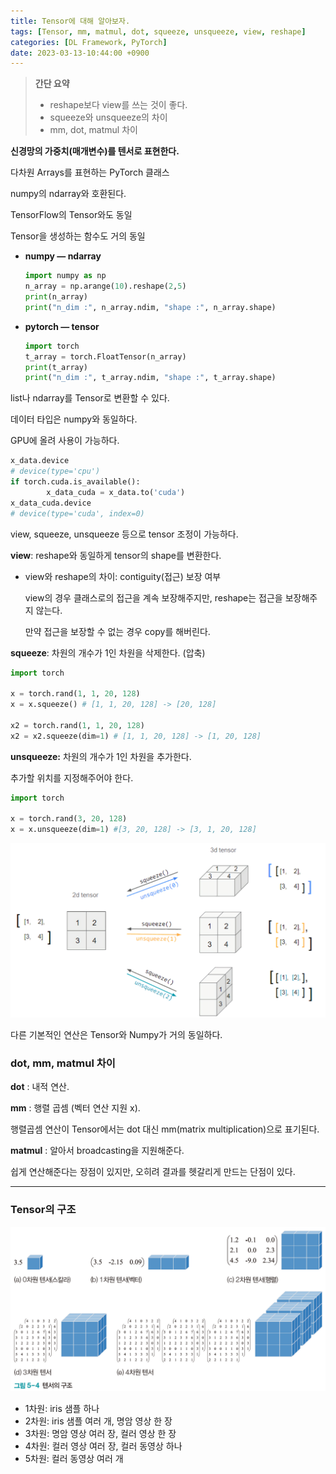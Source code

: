 ```yaml
---
title: Tensor에 대해 알아보자.
tags: [Tensor, mm, matmul, dot, squeeze, unsqueeze, view, reshape]
categories: [DL Framework, PyTorch]
date: 2023-03-13-10:44:00 +0900
---
```

> **간단 요약**
> 
> - reshape보다 view를 쓰는 것이 좋다.
> - squeeze와 unsqueeze의 차이
> - mm, dot, matmul 차이

**신경망의 가중치(매개변수)를 텐서로 표현한다.**

다차원 Arrays를 표현하는 PyTorch 클래스

numpy의 ndarray와 호환된다.

TensorFlow의 Tensor와도 동일

Tensor을 생성하는 함수도 거의 동일

- **numpy — ndarray**
    
    ```python
    import numpy as np
    n_array = np.arange(10).reshape(2,5)
    print(n_array)
    print("n_dim :", n_array.ndim, "shape :", n_array.shape)
    ```
    
- **pytorch — tensor**
    
    ```python
    import torch
    t_array = torch.FloatTensor(n_array)
    print(t_array)
    print("n_dim :", t_array.ndim, "shape :", t_array.shape)
    ```
    

list나 ndarray를 Tensor로 변환할 수 있다.

데이터 타입은 numpy와 동일하다.

GPU에 올려 사용이 가능하다.

```python
x_data.device
# device(type='cpu')
if torch.cuda.is_available():
		x_data_cuda = x_data.to('cuda')
x_data_cuda.device
# device(type='cuda', index=0)
```

view, squeeze, unsqueeze 등으로 tensor 조정이 가능하다.

**view**: reshape와 동일하게 tensor의 shape를 변환한다.

- view와 reshape의 차이: contiguity(접근) 보장 여부
    
    view의 경우 클래스로의 접근을 계속 보장해주지만, reshape는 접근을 보장해주지 않는다.
    
    만약 접근을 보장할 수 없는 경우 copy를 해버린다.
    

**squeeze**: 차원의 개수가 1인 차원을 삭제한다. (압축)

```python
import torch

x = torch.rand(1, 1, 20, 128)
x = x.squeeze() # [1, 1, 20, 128] -> [20, 128]

x2 = torch.rand(1, 1, 20, 128)
x2 = x2.squeeze(dim=1) # [1, 1, 20, 128] -> [1, 20, 128]
```

**unsqueeze:** 차원의 개수가 1인 차원을 추가한다.

추가할 위치를 지정해주어야 한다.

```python
import torch

x = torch.rand(3, 20, 128)
x = x.unsqueeze(dim=1) #[3, 20, 128] -> [3, 1, 20, 128]
```

![tensor](/assets/post_imgs/tensor.png)

다른 기본적인 연산은 Tensor와 Numpy가 거의 동일하다.

### dot, mm, matmul 차이

**dot** : 내적 연산.

**mm** : 행렬 곱셈 (벡터 연산 지원 x).

행렬곱셈 연산이 Tensor에서는 dot 대신 mm(matrix multiplication)으로 표기된다.

**matmul** : 알아서 broadcasting을 지원해준다.

쉽게 연산해준다는 장점이 있지만, 오히려 결과를 헷갈리게 만드는 단점이 있다.

---

### Tensor의 구조

![tensor](/assets/post_imgs/tensor1.png)

- 1차원: iris 샘플 하나
- 2차원: iris 샘플 여러 개, 명암 영상 한 장
- 3차원: 명암 영상 여러 장, 컬러 영상 한 장
- 4차원: 컬러 영상 여러 장, 컬러 동영상 하나
- 5차원: 컬러 동영상 여러 개